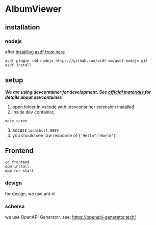 # AlbumViewer

## installation 


### nodejs
after [installing asdf from here](https://github.com/asdf-vm/asdf)

```
asdf plugin add nodejs https://github.com/asdf-vm/asdf-nodejs.git
asdf install
```

## setup
***We are using devcontainer for development.
See [official materials](https://code.visualstudio.com/docs/devcontainers/containers#_forwarding-or-publishing-a-port) for details about devcontainer.***

1. open folder in vscode with .devcontainer extension installed
2. inside dev container,
```
make serve
```
3. access `localhost:8888`
4. you should see raw response of `{"Hello":"World"}`

## Frontend
```
cd frontend
npm install
npm run start
```

### design
for design, we use ant-d

### schema
we use OpenAPI Generator. see: https://openapi-generator.tech/